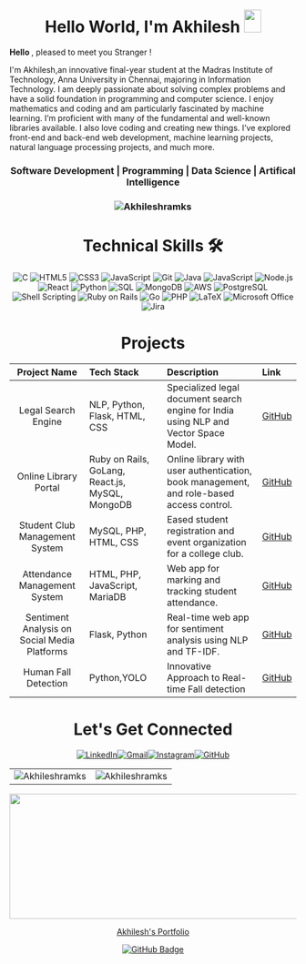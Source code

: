 <h1 align="center" >Hello World, I'm Akhilesh <img src="https://raw.githubusercontent.com/MartinHeinz/MartinHeinz/master/wave.gif" width="30px" height="40px"></h1>

 <b> Hello </b> , pleased to meet you Stranger !

I'm Akhilesh,an innovative final-year student at the Madras Institute of Technology, Anna University in Chennai, majoring in Information Technology. I am deeply passionate about solving complex problems and have a solid foundation in programming and computer science. I enjoy mathematics and coding and am particularly fascinated by machine learning. I’m proficient with many of the fundamental and well-known libraries available. I also love coding and creating new things. I’ve explored front-end and back-end web development, machine learning projects, natural language processing projects, and much more.


<h3 align="center"> Software Development | Programming | Data Science |  Artifical Intelligence </h3>

<h3><p align="center"> <img src="https://komarev.com/ghpvc/?username=Akhileshramks&label=Profile%20views&color=6805D3&style=flat" alt="Akhileshramks" /> </p></h3>
   <div align="center">

<h1>Technical Skills 🛠</h1>
   

<p align="center"> 
<img alt="C" src="https://img.shields.io/badge/c-%2300599C.svg?&style=for-the-badge&logo=c&logoColor=white" />



<img alt="HTML5" src="https://img.shields.io/badge/html5-%23E34F26.svg?&style=for-the-badge&logo=html5&logoColor=white" />

<img alt="CSS3" src="https://img.shields.io/badge/css3-%231572B6.svg?&style=for-the-badge&logo=css3&logoColor=white" />

<img alt="JavaScript" src="https://img.shields.io/badge/javascript-%23323330.svg?&style=for-the-badge&logo=javascript&logoColor=%23F7DF1E" />

 <img alt="Git" src="https://img.shields.io/badge/Git-F05032?style=for-the-badge&logo=git&logoColor=white" />
<img alt="Java" src="https://img.shields.io/badge/Java-%23007396.svg?&style=for-the-badge&logo=java&logoColor=white" />
<img alt="JavaScript" src="https://img.shields.io/badge/JavaScript-%23F7DF1E.svg?&style=for-the-badge&logo=javascript&logoColor=black" />
<img alt="Node.js" src="https://img.shields.io/badge/Node.js-%23339933.svg?&style=for-the-badge&logo=nodedotjs&logoColor=white" />
<img alt="React" src="https://img.shields.io/badge/React-%2361DAFB.svg?&style=for-the-badge&logo=react&logoColor=black" />
<img alt="Python" src="https://img.shields.io/badge/Python-%233776AB.svg?&style=for-the-badge&logo=python&logoColor=white" />
<img alt="SQL" src="https://img.shields.io/badge/SQL-%234479A1.svg?&style=for-the-badge&logo=postgresql&logoColor=white" />
<img alt="MongoDB" src="https://img.shields.io/badge/MongoDB-%2347A248.svg?&style=for-the-badge&logo=mongodb&logoColor=white" />
<img alt="AWS" src="https://img.shields.io/badge/AWS-%23232F3E.svg?&style=for-the-badge&logo=amazon-aws&logoColor=white" />
<img alt="PostgreSQL" src="https://img.shields.io/badge/PostgreSQL-%23336791.svg?&style=for-the-badge&logo=postgresql&logoColor=white" />
<img alt="Shell Scripting" src="https://img.shields.io/badge/Shell_Scripting-%2389E051.svg?&style=for-the-badge&logo=gnu-bash&logoColor=black" />
<img alt="Ruby on Rails" src="https://img.shields.io/badge/Ruby_on_Rails-%23CC0000.svg?&style=for-the-badge&logo=rubyonrails&logoColor=white" />
<img alt="Go" src="https://img.shields.io/badge/Go-%2300ADD8.svg?&style=for-the-badge&logo=go&logoColor=white" />
<img alt="PHP" src="https://img.shields.io/badge/PHP-%23777BB4.svg?&style=for-the-badge&logo=php&logoColor=white" />



<img alt="LaTeX" src="https://img.shields.io/badge/latex-%23008080.svg?style=for-the-badge&logo=latex&logoColor=white" />
<img alt="Microsoft Office" src="https://img.shields.io/badge/Microsoft_Office-D83B01?style=for-the-badge&logo=microsoft-office&logoColor=white" />
<img alt="Jira" src="https://img.shields.io/badge/jira-%230A0FFF.svg?style=for-the-badge&logo=jira&logoColor=white" />





<h1 align="center">Projects</h1>

| Project Name                          | Tech Stack                               | Description                                                                                 | Link                                                                                     | 
| :---:                                 | :----                                    | :----                                                                                       | :----                                                                                    | 
| Legal Search Engine                   | NLP, Python, Flask, HTML, CSS            | Specialized legal document search engine for India using NLP and Vector Space Model.         | [GitHub](https://github.com/Akhileshramks/Legal_Search_Engine)                           |
| Online Library Portal                 | Ruby on Rails, GoLang, React.js, MySQL, MongoDB | Online library with user authentication, book management, and role-based access control. | [GitHub](https://github.com/Akhileshramks/Online-Library-Portal)                         |
| Student Club Management System        | MySQL, PHP, HTML, CSS                    | Eased student registration and event organization for a college club.                       | [GitHub](https://github.com/Akhileshramks/Student-Club-Management-System)                |
| Attendance Management System          | HTML, PHP, JavaScript, MariaDB           | Web app for marking and tracking student attendance.                                        | [GitHub](https://github.com/Akhileshramks/Attendance-Management)                         |
| Sentiment Analysis on Social Media Platforms | Flask, Python                          | Real-time web app for sentiment analysis using NLP and TF-IDF.                              | [GitHub](https://github.com/Akhileshramks/Sentiment-Analysis.git)                        |
| Human Fall Detection          | Python,YOLO           | Innovative Approach to Real-time Fall detection                                        | [GitHub](https://github.com/Akhileshramks/Human-Fall-Detection)                         |


<div align="center">

<h1 align="center">Let's Get Connected</h1>

<div align="center">


<a  href="https://www.linkedin.com/in/akhilesh-ram-ks/" target="_blank"><img alt="LinkedIn" src="https://img.shields.io/badge/linkedin%20-%230077B5.svg?&style=for-the-badge&logo=linkedin&logoColor=white" /></a><a href="mailto:akhileshramks"><img  alt="Gmail" src="https://img.shields.io/badge/Gmail-D14836?style=for-the-badge&logo=gmail&logoColor=white" /><a href="https://www.instagram.com/akhilesh.ram_/" target="_blank"><img alt="Instagram" src="https://img.shields.io/badge/Instagram-E4405F?style=for-the-badge&logo=instagram&logoColor=white" /></a><a href="https://github.com/Akhileshramks/" target="_blank"><img alt="GitHub" src="https://img.shields.io/badge/GitHub-181717?style=for-the-badge&logo=github&logoColor=white" /></a>



</div>

<table>
  <tr>
   
<td><img src="https://github-readme-stats.vercel.app/api?username=akhileshramks&show_icons=true&theme=vision-friendly-dark" alt="Akhileshramks" />
    <td><img src="https://github-readme-stats.vercel.app/api/top-langs?username=Akhileshramks&show_icons=true&locale=en&layout=compact&theme=vision-friendly-dark" alt="Akhileshramks" /></td>
    
  </tr>
</table>

<p align="center">
  <img width="800" height="220" src="https://streak-stats.demolab.com?user=akhileshramks&theme=highcontrast&hide_border=true&border_radius=5&card_width=800">
</p>

 [Akhilesh's Portfolio](https://akhileshramks.github.io/Resume/)


 <a href="https://github.com/Akhileshramks?tab=followers"><img src="https://img.shields.io/github/followers/Akhileshramks?label=Followers&style=social" alt="GitHub Badge" align="center"></a>
 




